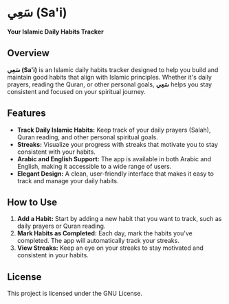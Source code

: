 # سَعِي (Sa'i)

**Your Islamic Daily Habits Tracker**

## Overview

**سَعِي (Sa'i)** is an Islamic daily habits tracker designed to help you build and maintain good habits that align with Islamic principles. Whether it's daily prayers, reading the Quran, or other personal goals, **سَعِي** helps you stay consistent and focused on your spiritual journey.

## Features

- **Track Daily Islamic Habits:** Keep track of your daily prayers (Salah), Quran reading, and other personal spiritual goals.
- **Streaks:** Visualize your progress with streaks that motivate you to stay consistent with your habits.
- **Arabic and English Support:** The app is available in both Arabic and English, making it accessible to a wide range of users.
- **Elegant Design:** A clean, user-friendly interface that makes it easy to track and manage your daily habits.

## How to Use

1. **Add a Habit:** Start by adding a new habit that you want to track, such as daily prayers or Quran reading.
2. **Mark Habits as Completed:** Each day, mark the habits you've completed. The app will automatically track your streaks.
3. **View Streaks:** Keep an eye on your streaks to stay motivated and consistent in your habits.

## License

This project is licensed under the GNU License.
